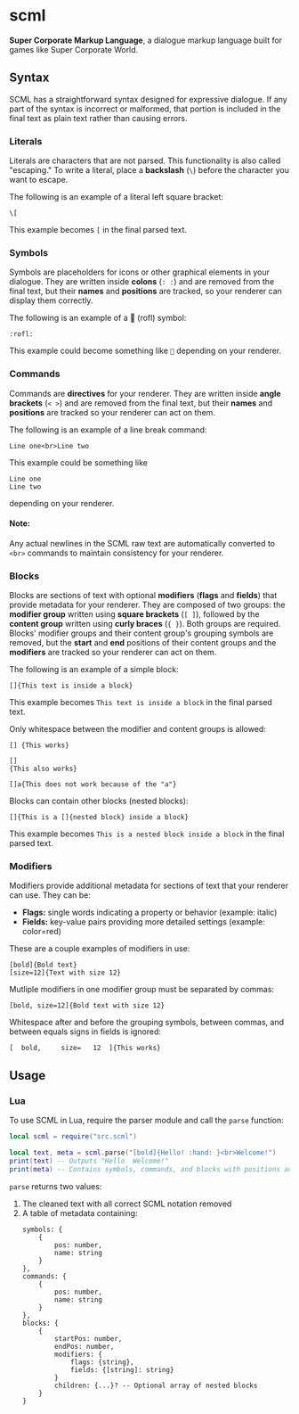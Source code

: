 # scml
**Super Corporate Markup Language**, a dialogue markup language built for games like Super Corporate World.

## Syntax

SCML has a straightforward syntax designed for expressive dialogue. If any part of the syntax is incorrect or malformed, that portion is included in the final text as plain text rather than causing errors.

### Literals

Literals are characters that are not parsed. This functionality is also called "escaping." To write a literal, place a **backslash** (`\`) before the character you want to escape.

The following is an example of a literal left square bracket:

```scml
\[
```

This example becomes `[` in the final parsed text.

### Symbols

Symbols are placeholders for icons or other graphical elements in your dialogue. They are written inside **colons** (`: :`) and are removed from the final text, but their **names** and **positions** are tracked, so your renderer can display them correctly.

The following is an example of a 🤣 (rofl) symbol:

```scml
:rofl:
```

This example could become something like `🤣` depending on your renderer.

### Commands

Commands are **directives** for your renderer. They are written inside **angle brackets** (`< >`) and are removed from the final text, but their **names** and **positions** are tracked so your renderer can act on them.

The following is an example of a line break command:

```scml
Line one<br>Line two
```

This example could be something like
```
Line one
Line two
```
depending on your renderer.

#### Note:
Any actual newlines in the SCML raw text are automatically converted to `<br>` commands to maintain consistency for your renderer.

### Blocks

Blocks are sections of text with optional **modifiers** (**flags** and **fields**) that provide metadata for your renderer. They are composed of two groups: the **modifier group** written using **square brackets** (`[ ]`), followed by the **content group** written using **curly braces** (`{ }`). Both groups are required. Blocks' modifier groups and their content group's grouping symbols are removed, but the **start** and **end** positions of their content groups and the **modifiers** are tracked so your renderer can act on them.

The following is an example of a simple block:

```scml
[]{This text is inside a block}
```

This example becomes `This text is inside a block` in the final parsed text.

Only whitespace between the modifier and content groups is allowed:

```scml
[] {This works}

[]
{This also works}

[]a{This does not work because of the "a"}
```

Blocks can contain other blocks (nested blocks):

```scml
[]{This is a []{nested block} inside a block}
```

This example becomes `This is a nested block inside a block` in the final parsed text.

### Modifiers

Modifiers provide additional metadata for sections of text that your renderer can use. They can be:

- **Flags:** single words indicating a property or behavior (example: italic)
- **Fields:** key-value pairs providing more detailed settings (example: color=red)

These are a couple examples of modifiers in use:

```scml
[bold]{Bold text}
[size=12]{Text with size 12}
```

Mutliple modifiers in one modifier group must be separated by commas:

```scml
[bold, size=12]{Bold text with size 12}
```

Whitespace after and before the grouping symbols, between commas, and between equals signs in fields is ignored:

```scml
[  bold,     size=   12  ]{This works}
```

## Usage

### Lua

To use SCML in Lua, require the parser module and call the `parse` function:

```lua
local scml = require("src.scml")

local text, meta = scml.parse("[bold]{Hello! :hand: }<br>Welcome!")
print(text) -- Outputs "Hello  Welcome!"
print(meta) -- Contains symbols, commands, and blocks with positions and metadata
```

`parse` returns two values:  
1. The cleaned text with all correct SCML notation removed
2. A table of metadata containing:  
    ```luau
    symbols: {
        {
            pos: number,
            name: string
        }
    },
    commands: {
        {
            pos: number,
            name: string
        }
    },
    blocks: {
        {
            startPos: number,
            endPos: number,
            modifiers: {
                flags: {string},
                fields: {[string]: string}
            }
            children: {...}? -- Optional array of nested blocks
        }
    }
    ```